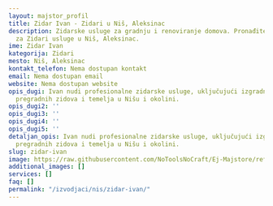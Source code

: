 ```yaml
---
layout: majstor_profil
title: Zidar Ivan - Zidari u Niš, Aleksinac
description: Zidarske usluge za gradnju i renoviranje domova. Pronađite Zidar Ivan
  za Zidari usluge u Niš, Aleksinac.
ime: Zidar Ivan
kategorija: Zidari
mesto: Niš, Aleksinac
kontakt_telefon: Nema dostupan kontakt
email: Nema dostupan email
website: Nema dostupan website
opis_dugi: Ivan nudi profesionalne zidarske usluge, uključujući izgradnju zidova,
  pregradnih zidova i temelja u Nišu i okolini.
opis_dugi2: ''
opis_dugi3: ''
opis_dugi4: ''
opis_dugi5: ''
detaljan_opis: Ivan nudi profesionalne zidarske usluge, uključujući izgradnju zidova,
  pregradnih zidova i temelja u Nišu i okolini.
slug: zidar-ivan
image: https://raw.githubusercontent.com/NoToolsNoCraft/Ej-Majstore/refs/heads/main/images/izvodja%C4%8Di%20zanatskih%20radova%20logo.webp
additional_images: []
services: []
faq: []
permalink: "/izvodjaci/nis/zidar-ivan/"
---
```


